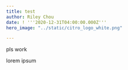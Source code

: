```yaml
---
title: test
author: Riley Chou
date: ! '''2020-12-31T04:00:00.000Z'''
hero_image: "../static/citro_logo_white.png"

---
```

pls work

lorem ipsum